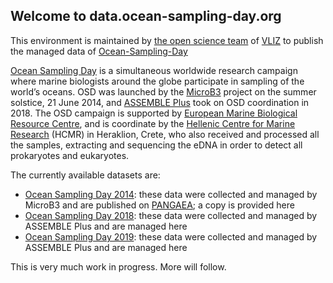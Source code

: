 ## Welcome to data.ocean-sampling-day.org

This environment is maintained by [the open science team](https://github.com/vliz-be-opsci) of [VLIZ](http://vliz.be/) to publish the managed data of [Ocean-Sampling-Day](https://github.com/ocean-sampling-day/)

[Ocean Sampling Day](https://www.assembleplus.eu/research/ocean-sampling-day) is a simultaneous worldwide research campaign where marine biologists around the globe participate in sampling of the world’s oceans. OSD was launched by the [MicroB3](https://www.microb3.eu/) project on the summer solstice, 21 June 2014, and [ASSEMBLE Plus](https://www.assembleplus.eu) took on OSD coordination in 2018. The OSD campaign is supported by [European Marine Biological Resource Centre](https://www.embrc.eu/), and is coordinate by the [Hellenic Centre for Marine Research](https://www.hcmr.gr/en/) (HCMR) in Heraklion, Crete, who also received and processed all the samples, extracting and sequencing the eDNA in order to detect all prokaryotes and eukaryotes. 

The currently available datasets are:
* [Ocean Sampling Day 2014](/OSD2014/): these data were collected and managed by MicroB3 and are published on [PANGAEA](https://doi.pangaea.de/10.1594/PANGAEA.854419);  a copy is provided here 
* [Ocean Sampling Day 2018](/OSD2018/): these data were collected and managed by ASSEMBLE Plus and are managed here
* [Ocean Sampling Day 2019](/OSD2019/): these data were collected and managed by ASSEMBLE Plus and are managed here

This is very much work in progress. More will follow.
